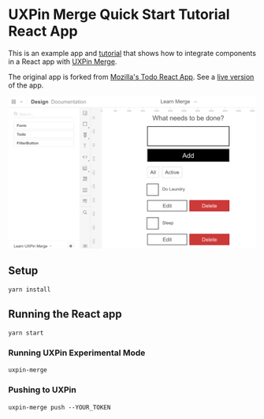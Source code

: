 # UXPin Merge Quick Start Tutorial React App

This is an example app and [tutorial](docs/tutorial.md) that shows how to integrate components in a React app with [UXPin Merge](https://uxpin.com/merge).

The original app is forked from [Mozilla's Todo React App](https://developer.mozilla.org/en-US/docs/Learn/Tools_and_testing/Client-side_JavaScript_frameworks/React_todo_list_beginning). See a [live version](https://mdn.github.io/todo-react-build/) of the app.

![app](/docs/images/app_prototype.png)

## Setup

```
yarn install
```

## Running the React app

```
yarn start
```

### Running UXPin Experimental Mode

```
uxpin-merge
```

### Pushing to UXPin

```
uxpin-merge push --YOUR_TOKEN
```
